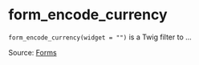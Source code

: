# form_encode_currency

`form_encode_currency(widget = "")` is a Twig filter to ...


Source: [Forms](https://twig.symfony.com/form_encode_currency)